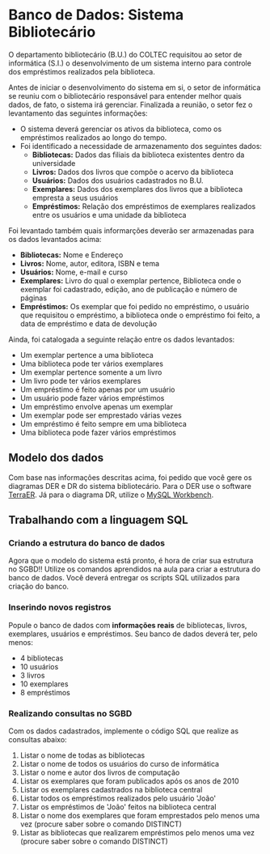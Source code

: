 # Banco de Dados: Sistema Bibliotecário

O departamento bibliotecário (B.U.) do COLTEC requisitou ao setor de informática (S.I.) o desenvolvimento de um sistema interno para controle dos empréstimos realizados pela biblioteca.

Antes de iniciar o desenvolvimento do sistema em si, o setor de informática se reuniu com o bibliotecário responsável para entender melhor quais dados, de fato, o sistema irá gerenciar. Finalizada a reunião, o setor fez o levantamento das seguintes informações:

* O sistema deverá gerenciar os ativos da biblioteca, como os empréstimos realizados ao longo do tempo.
* Foi identificado a necessidade de armazenamento dos seguintes dados:
  * **Bibliotecas:** Dados das filiais da biblioteca existentes dentro da universidade
  * **Livros:** Dados dos livros que compõe o acervo da biblioteca
  * **Usuários:** Dados dos usuários cadastrados no B.U.
  * **Exemplares:** Dados dos exemplares dos livros que a biblioteca empresta a seus usuários
  * **Empréstimos:** Relação dos empréstimos de exemplares realizados entre os usuários e uma unidade da biblioteca

Foi levantado também quais informarções deverão ser armazenadas para os dados levantados acima:

* **Bibliotecas:** Nome e Endereço
* **Livros:** Nome, autor, editora, ISBN e tema
* **Usuários:** Nome, e-mail e curso
* **Exemplares:** Livro do qual o exemplar pertence, Biblioteca onde o exemplar foi cadastrado, edição, ano de publicação e número de páginas
* **Empréstimos:** Os exemplar que foi pedido no empréstimo, o usuário que requisitou o empréstimo, a biblioteca onde o empréstimo foi feito, a data de empréstimo e data de devolução

Ainda, foi catalogada a seguinte relação entre os dados levantados:

* Um exemplar pertence a uma biblioteca
* Uma biblioteca pode ter vários exemplares
* Um exemplar pertence somente a um livro
* Um livro pode ter vários exemplares
* Um empréstimo é feito apenas por um usuário
* Um usuário pode fazer vários empréstimos
* Um empréstimo envolve apenas um exemplar
* Um exemplar pode ser emprestado várias vezes
* Um empréstimo é feito sempre em uma biblioteca
* Uma biblioteca pode fazer vários empréstimos

## Modelo dos dados

Com base nas informações descritas acima, foi pedido que você gere os diagramas DER e DR do sistema bibliotecário. Para o DER use o software [TerraER](http://www.terraer.com.br/). Já para o diagrama DR, utilize o [MySQL Workbench](https://www.mysql.com/products/workbench/).

## Trabalhando com a linguagem SQL

### Criando a estrutura do banco de dados

Agora que o modelo do sistema está pronto, é hora de criar sua estrutura no SGBD!! Utilize os comandos aprendidos na aula para criar a estrutura do banco de dados. Você deverá entregar os scripts SQL utilizados para criação do banco.

### Inserindo novos registros

Popule o banco de dados com **informações reais** de bibliotecas, livros, exemplares, usuários e empréstimos. Seu banco de dados deverá ter, pelo menos:

* 4 bibliotecas
* 10 usuários
* 3 livros
* 10 exemplares
* 8 empréstimos

### Realizando consultas no SGBD

Com os dados cadastrados, implemente o código SQL que realize as consultas abaixo:

1. Listar o nome de todas as bibliotecas
1. Listar o nome de todos os usuários do curso de informática
1. Listar o nome e autor dos livros de computação
1. Listar os exemplares que foram publicados após os anos de 2010
1. Listar os exemplares cadastrados na biblioteca central
1. Listar todos os empréstimos realizados pelo usuário 'João'
1. Listar os empréstimos de 'João' feitos na biblioteca central
1. Listar o nome dos exemplares que foram emprestados pelo menos uma vez (procure saber sobre o comando DISTINCT)
1. Listar as bibliotecas  que realizarem empréstimos pelo menos uma vez (procure saber sobre o comando DISTINCT)
